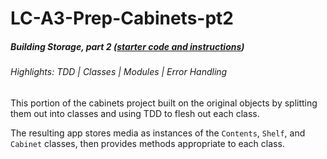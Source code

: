 # LC-A3-Prep-Cabinets-pt2

##### Building Storage, part 2 ([starter code and instructions](https://replit.com/@CarolineRose/CabinetsPart2-StarterCode#instructions.txt))

###### Highlights: TDD | Classes | Modules | Error Handling


This portion of the cabinets project built on the original objects by splitting them out into classes and using TDD to flesh out each class.

The resulting app stores media as instances of the `Contents`, `Shelf`, and `Cabinet` classes, then provides methods appropriate to each class.
